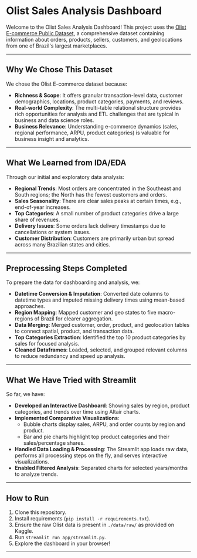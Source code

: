 # Olist Sales Analysis Dashboard

Welcome to the Olist Sales Analysis Dashboard! This project uses the [Olist E-commerce Public Dataset](https://www.kaggle.com/datasets/olistbr/brazilian-ecommerce), a comprehensive dataset containing information about orders, products, sellers, customers, and geolocations from one of Brazil's largest marketplaces.

---

## Why We Chose This Dataset

We chose the Olist E-commerce dataset because:
- **Richness & Scope**: It offers granular transaction-level data, customer demographics, locations, product categories, payments, and reviews.
- **Real-world Complexity**: The multi-table relational structure provides rich opportunities for analysis and ETL challenges that are typical in business and data science roles.
- **Business Relevance**: Understanding e-commerce dynamics (sales, regional performance, ARPU, product categories) is valuable for business insight and analytics.

---

## What We Learned from IDA/EDA

Through our initial and exploratory data analysis:
- **Regional Trends**: Most orders are concentrated in the Southeast and South regions; the North has the fewest customers and orders.
- **Sales Seasonality**: There are clear sales peaks at certain times, e.g., end-of-year increases.
- **Top Categories**: A small number of product categories drive a large share of revenues.
- **Delivery Issues**: Some orders lack delivery timestamps due to cancellations or system issues.
- **Customer Distribution**: Customers are primarily urban but spread across many Brazilian states and cities.

---

## Preprocessing Steps Completed

To prepare the data for dashboarding and analysis, we:
- **Datetime Conversion & Imputation**: Converted date columns to datetime types and imputed missing delivery times using mean-based approaches.
- **Region Mapping**: Mapped customer and geo states to five macro-regions of Brazil for clearer aggregation.
- **Data Merging**: Merged customer, order, product, and geolocation tables to connect spatial, product, and transaction data.
- **Top Categories Extraction**: Identified the top 10 product categories by sales for focused analysis.
- **Cleaned Dataframes**: Loaded, selected, and grouped relevant columns to reduce redundancy and speed up analysis.

---

## What We Have Tried with Streamlit

So far, we have:
- **Developed an Interactive Dashboard**: Showing sales by region, product categories, and trends over time using Altair charts.
- **Implemented Comparative Visualizations**: 
    - Bubble charts display sales, ARPU, and order counts by region and product.
    - Bar and pie charts highlight top product categories and their sales/percentage shares.
- **Handled Data Loading & Processing**: The Streamlit app loads raw data, performs all processing steps on the fly, and serves interactive visualizations.
- **Enabled Filtered Analysis**: Separated charts for selected years/months to analyze trends.

---

## How to Run

1. Clone this repository.
2. Install requirements (`pip install -r requirements.txt`).
3. Ensure the raw Olist data is present in `./data/raw/` as provided on Kaggle.
4. Run `streamlit run app/streamlit.py`.
5. Explore the dashboard in your browser!

---

